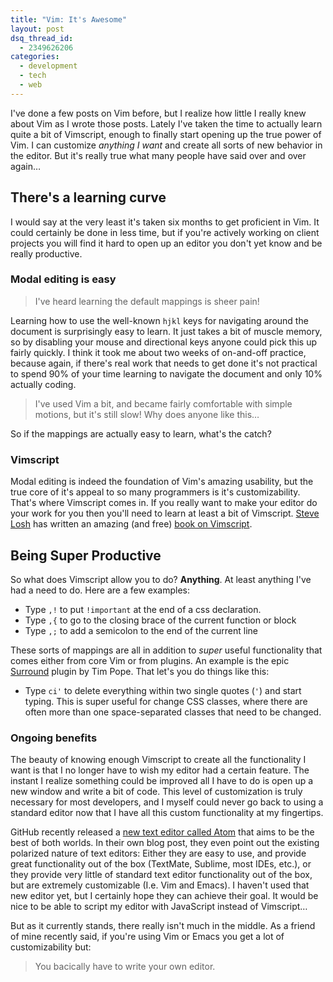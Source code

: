 ```yaml
---
title: "Vim: It's Awesome"
layout: post
dsq_thread_id:
  - 2349626206
categories:
  - development
  - tech
  - web
---
```


I've done a few posts on Vim before, but I realize how little I really knew about Vim as I wrote those posts. Lately I've taken the time to actually learn quite a bit of Vimscript, enough to finally start opening up the true power of Vim. I can customize *anything I want* and create all sorts of new behavior in the editor. But it's really true what many people have said over and over again&#8230;

## There's a learning curve

I would say at the very least it's taken six months to get proficient in Vim. It could certainly be done in less time, but if you're actively working on client projects you will find it hard to open up an editor you don't yet know and be really productive.

<!--more-->

### Modal editing is easy

> I've heard learning the default mappings is sheer pain!

Learning how to use the well-known `hjkl` keys for navigating around the document is surprisingly easy to learn. It just takes a bit of muscle memory, so by disabling your mouse and directional keys anyone could pick this up fairly quickly. I think it took me about two weeks of on-and-off practice, because again, if there's real work that needs to get done it's not practical to spend 90% of your time learning to navigate the document and only 10% actually coding.

> I've used Vim a bit, and became fairly comfortable with simple motions, but it's still slow! Why does anyone like this&#8230;

So if the mappings are actually easy to learn, what's the catch?

### Vimscript

Modal editing is indeed the foundation of Vim's amazing usability, but the true core of it's appeal to so many programmers is it's customizability. That's where Vimscript comes in. If you really want to make your editor do your work for you then you'll need to learn at least a bit of Vimscript. [Steve Losh][1] has written an amazing (and free) [book on Vimscript][2].

## Being Super Productive

So what does Vimscript allow you to do? **Anything**. At least anything I've had a need to do. Here are a few examples:

* Type `,!` to put `!important` at the end of a css declaration.
* Type `,{` to go to the closing brace of the current function or block
* Type `,;` to add a semicolon to the end of the current line

These sorts of mappings are all in addition to *super* useful functionality that comes either from core Vim or from plugins. An example is the epic [Surround][3] plugin by Tim Pope. That let's you do things like this:

* Type `ci'` to delete everything within two single quotes (`'`) and start typing. This is super useful for change CSS classes, where there are often more than one space-separated classes that need to be changed.

### Ongoing benefits

The beauty of knowing enough Vimscript to create all the functionality I want is that I no longer have to wish my editor had a certain feature. The instant I realize something could be improved all I have to do is open up a new window and write a bit of code. This level of customization is truly necessary for most developers, and I myself could never go back to using a standard editor now that I have all this custom functionality at my fingertips.

GitHub recently released a [new text editor called Atom][4] that aims to be the best of both worlds. In their own blog post, they even point out the existing polarized nature of text editors: Either they are easy to use, and provide great functionality out of the box (TextMate, Sublime, most IDEs, etc.), or they provide very little of standard text editor functionality out of the box, but are extremely customizable (I.e. Vim and Emacs). I haven't used that new editor yet, but I certainly hope they can achieve their goal. It would be nice to be able to script my editor with JavaScript instead of Vimscript&#8230;

But as it currently stands, there really isn't much in the middle. As a friend of mine recently said, if you're using Vim or Emacs you get a lot of customizability but:

> You bacically have to write your own editor.

[1]: http://stevelosh.com/
[2]: http://learnvimscriptthehardway.stevelosh.com/
[3]: https://github.com/tpope/vim-surround
[4]: http://atom.io
